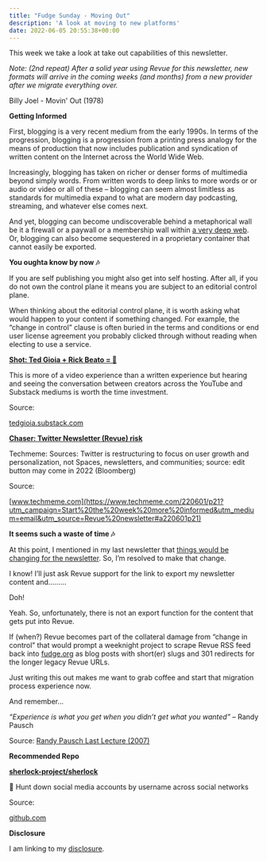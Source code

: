```yaml
---
title: "Fudge Sunday - Moving Out"
description: 'A look at moving to new platforms'
date: 2022-06-05 20:55:38+00:00
---
```


This week we take a look at take out capabilities of this newsletter.

*Note: (2nd repeat) After a solid year using Revue for this newsletter, new formats will arrive in the coming weeks (and months) from a new provider after we migrate everything over.*

Billy Joel - Movin' Out (1978)

 **Getting Informed**

First, blogging is a very recent medium from the early 1990s. In terms of the progression, blogging is a progression from a printing press analogy for the means of production that now includes publication and syndication of written content on the Internet across the World Wide Web.

Increasingly, blogging has taken on richer or denser forms of multimedia beyond simply words. From written words to deep links to more words or or audio or video or all of these – blogging can seem almost limitless as standards for multimedia expand to what are modern day podcasting, streaming, and whatever else comes next.

And yet, blogging can become undiscoverable behind a metaphorical wall be it a firewall or a paywall or a membership wall within [a very deep web](https://sunday.fudge.org/issues/fudge-sunday-saas-trendspotting-877717?utm_campaign=Start%20the%20week%20more%20informed&utm_medium=email&utm_source=Revue%20newsletter). Or, blogging can also become sequestered in a proprietary container that cannot easily be exported.

 **You oughta know by now 🎶**

If you are self publishing you might also get into self hosting. After all, if you do not own the control plane it means you are subject to an editorial control plane.

When thinking about the editorial control plane, it is worth asking what would happen to your content if something changed. For example, the “change in control” clause is often buried in the terms and conditions or end user license agreement you probably clicked through without reading when electing to use a service.

**[Shot: Ted Gioia + Rick Beato = 🤯](https://tedgioia.substack.com/p/i-have-a-frank-and-unfiltered-conversation?s=r&utm_campaign=Start%20the%20week%20more%20informed&utm_medium=email&utm_source=Revue%20newsletter)**

This is more of a video experience than a written experience but hearing and seeing the conversation between creators across the YouTube and Substack mediums is worth the time investment.

Source:

[tedgioia.substack.com](https://tedgioia.substack.com/p/i-have-a-frank-and-unfiltered-conversation?s=r&utm_campaign=Start%20the%20week%20more%20informed&utm_medium=email&utm_source=Revue%20newsletter)

**[Chaser: Twitter Newsletter (Revue) risk](https://www.techmeme.com/220601/p21?utm_campaign=Start%20the%20week%20more%20informed&utm_medium=email&utm_source=Revue%20newsletter#a220601p21)**

Techmeme: Sources: Twitter is restructuring to focus on user growth and personalization, not Spaces, newsletters, and communities; source: edit button may come in 2022 (Bloomberg)

Source:

[www.techmeme.com](https://www.techmeme.com/220601/p21?utm_campaign=Start%20the%20week%20more%20informed&utm_medium=email&utm_source=Revue%20newsletter#a220601p21)

 **It seems such a waste of time 🎶**

At this point, I mentioned in my last newsletter that [things would be changing for the newsletter](https://sunday.fudge.org/issues/fudge-sunday-ramble-on-1190923?utm_campaign=Start%20the%20week%20more%20informed&utm_medium=email&utm_source=Revue%20newsletter). So, I’m resolved to make that change.

I know! I’ll just ask Revue support for the link to export my newsletter content and………

Doh!

Yeah. So, unfortunately, there is not an export function for the content that gets put into Revue.

If (when?) Revue becomes part of the collateral damage from “change in control” that would prompt a weeknight project to scrape Revue RSS feed back into [fudge.org](http://fudge.org/?utm_campaign=Start%20the%20week%20more%20informed&utm_medium=email&utm_source=Revue%20newsletter) as blog posts with short(er) slugs and 301 redirects for the longer legacy Revue URLs.

Just writing this out makes me want to grab coffee and start that migration process experience now. 

And remember…

*“Experience is what you get when you didn’t get what you wanted”* – Randy Pausch

Source: [Randy Pausch Last Lecture (2007)](https://www.youtube.com/watch?utm_campaign=Start%20the%20week%20more%20informed&utm_medium=email&utm_source=Revue%20newsletter&v=ji5_MqicxSo)

 **Recommended Repo**

**[sherlock-project/sherlock](https://github.com/sherlock-project/sherlock?utm_campaign=Start%20the%20week%20more%20informed&utm_medium=email&utm_source=Revue%20newsletter)**

🔎 Hunt down social media accounts by username across social networks

Source:

[github.com](https://github.com/sherlock-project/sherlock?utm_campaign=Start%20the%20week%20more%20informed&utm_medium=email&utm_source=Revue%20newsletter)

 **Disclosure**

I am linking to my [disclosure](https://jaycuthrell.com/disclosure/?utm_campaign=sunday.fudge.org&utm_medium=email&utm_source=Revue%20newsletter).
